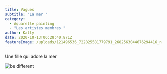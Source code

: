 ```yaml
---
title: Vagues
subtitle: "La mer "
category:
  - Aquarelle painting
  - "Les artistes membres "
author: Katty
date: 2020-10-13T06:28:40.871Z
featureImage: /uploads/121496536_722825581779791_2682563044676294416_n.jpg
---
```

Une fille qui adore la mer 

![be different](/uploads/101407875_554870688558465_5038026453870968832_o.jpg "sipa manao solomaso")
